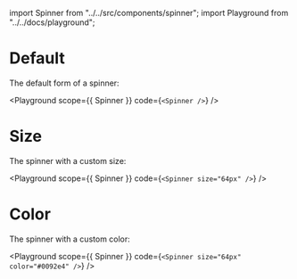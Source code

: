import Spinner from "../../src/components/spinner";
import Playground from "../../docs/playground";

# Default

The default form of a spinner:

<Playground
  scope={{ Spinner }}
  code={`<Spinner />`}
/>

# Size

The spinner with a custom size:

<Playground
  scope={{ Spinner }}
  code={`<Spinner size="64px" />`}
/>

# Color

The spinner with a custom color:

<Playground
  scope={{ Spinner }}
  code={`<Spinner size="64px" color="#0092e4" />`}
/>
